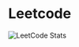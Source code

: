 # Leetcode
![LeetCode Stats](https://leetcard.jacoblin.cool/NTNU_idiot?theme=light&font=Sen&ext=activity)
